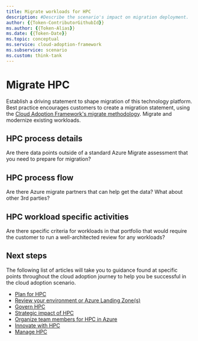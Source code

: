 ```yaml
---
title: Migrate workloads for HPC
description: #Describe the scenario's impact on migration deployment.
author: {{Token-ContributorGithubId}}
ms.author: {{Token-Alias}}
ms.date: {{Token-Date}}
ms.topic: conceptual
ms.service: cloud-adoption-framework
ms.subservice: scenario
ms.custom: think-tank
---
```


# Migrate HPC

Establish a driving statement to shape migration of this technology platform. Best practice encourages customers to create a migration statement, using the [Cloud Adoption Framework's migrate methodology](../../migrate/index.md). Migrate and modernize existing workloads.

## HPC process details

Are there data points outside of a standard Azure Migrate assessment that you need to prepare for migration?

## HPC process flow

Are there Azure migrate partners that can help get the data? What about other 3rd parties?

## HPC workload specific activities

Are there specific criteria for workloads in that portfolio that would require the customer to run a well-architected review for any workloads?

## Next steps

The following list of articles will take you to guidance found at specific points throughout the cloud adoption journey to help you be successful in the cloud adoption scenario.

- [Plan for HPC](./plan.md)
- [Review your environment or Azure Landing Zone(s)](./ready.md)
- [Govern HPC](./govern.md)
- [Strategic impact of HPC](./secure.md)
- [Organize team members for HPC in Azure](./organize.md)
- [Innovate with HPC](./innovate.md)
- [Manage HPC](./manage.md)